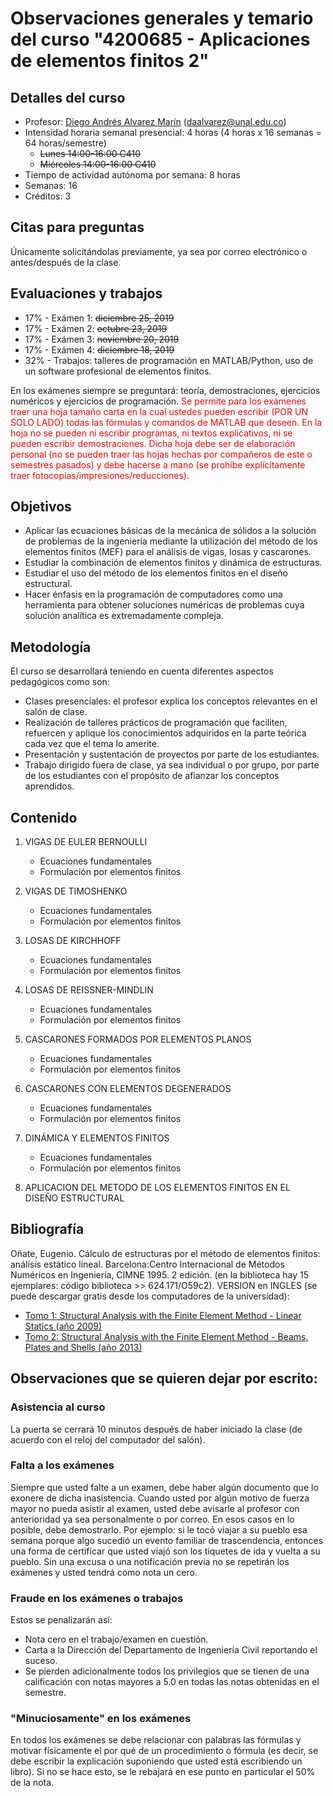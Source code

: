 # Observaciones generales y temario del curso "4200685 - Aplicaciones de elementos finitos 2"

## Detalles del curso
- Profesor: [Diego Andrés Alvarez Marín](https://sites.google.com/site/diegoandresalvarezmarin/alvarezCV_internet.pdf) (daalvarez@unal.edu.co)
- Intensidad horaria semanal presencial: 4 horas (4 horas x 16 semanas = 64 horas/semestre)
  - ~~Lunes     14:00-16:00 C410~~
  - ~~Miércoles 14:00-16:00 C410~~
- Tiempo de actividad autónoma por semana: 8 horas
- Semanas: 16
- Créditos: 3

## Citas para preguntas
Únicamente solicitándolas previamente, ya sea por correo electrónico o antes/después de la clase.

## Evaluaciones y trabajos
- 17% - Exámen 1: ~~diciembre 25, 2019~~
- 17% - Exámen 2: ~~octubre 23, 2019~~
- 17% - Exámen 3: ~~noviembre 20, 2019~~
- 17% - Exámen 4: ~~diciembre 18, 2019~~
- 32% - Trabajos: talleres de programación en MATLAB/Python, uso de un software profesional de elementos finitos.

En los exámenes siempre se preguntará: teoría, demostraciones, ejercicios numéricos y ejercicios de programación. <span style="color: #ff0000;">Se permite para los exámenes traer una hoja tamaño carta en la cual ustedes pueden escribir (POR UN SOLO LADO) todas las fórmulas y comandos de MATLAB que deseen. En la hoja no se pueden ni escribir programas, ni textos explicativos, ni se pueden escribir demostraciones. Dicha hoja debe ser de elaboración personal (no se pueden traer las hojas hechas por compañeros de este o semestres pasados) y debe hacerse a mano (se prohíbe explícitamente traer fotocopias/impresiones/reducciones).</span>

## Objetivos
- Aplicar las ecuaciones básicas de la mecánica de sólidos a la solución de problemas de la ingeniería mediante la utilización del método de los elementos finitos (MEF) para el análisis de vigas, losas y cascarones.
- Estudiar la combinación de elementos finitos y dinámica de estructuras.
- Estudiar el uso del método de los elementos finitos en el diseño estructural.
- Hacer énfasis en la programación de computadores como una herramienta para obtener soluciones numéricas de problemas cuya solución analítica es extremadamente compleja.


## Metodología
El curso se desarrollará teniendo en cuenta diferentes aspectos pedagógicos como son:
- Clases presenciales: el profesor explica los conceptos relevantes en el salón de clase.
- Realización de talleres prácticos de programación que faciliten, refuercen y aplique los conocimientos adquiridos en la parte teórica cada vez que el tema lo amerite.
- Presentación y sustentación de proyectos por parte de los estudiantes.
- Trabajo dirigido fuera de clase, ya sea individual o por grupo, por parte de los estudiantes con el propósito de afianzar los conceptos aprendidos.

## Contenido
1. VIGAS DE EULER BERNOULLI
   - Ecuaciones fundamentales
   - Formulación por elementos finitos

2. VIGAS DE TIMOSHENKO
   - Ecuaciones fundamentales
   - Formulación por elementos finitos

3. LOSAS DE KIRCHHOFF
   - Ecuaciones fundamentales
   - Formulación por elementos finitos

4. LOSAS DE REISSNER-MINDLIN
   - Ecuaciones fundamentales
   - Formulación por elementos finitos

5. CASCARONES FORMADOS POR ELEMENTOS PLANOS
   - Ecuaciones fundamentales
   - Formulación por elementos finitos

6. CASCARONES CON ELEMENTOS DEGENERADOS
   - Ecuaciones fundamentales
   - Formulación por elementos finitos

7. DINÁMICA Y ELEMENTOS FINITOS
   - Ecuaciones fundamentales
   - Formulación por elementos finitos

8. APLICACION DEL METODO DE LOS ELEMENTOS FINITOS EN EL DISEÑO ESTRUCTURAL


## Bibliografía
Oñate, Eugenio. Cálculo de estructuras por el método de elementos finitos: análisis estático lineal. Barcelona:Centro Internacional de Métodos Numéricos en Ingeniería, CIMNE 1995. 2 edición. (en la biblioteca hay 15 ejemplares: código biblioteca >> 624.171/O59c2).
VERSION en INGLES (se puede descargar gratis desde los computadores de la universidad):
- [Tomo 1: Structural Analysis with the Finite Element Method - Linear Statics (año 2009)](https://link.springer.com/book/10.1007/978-1-4020-8733-2)
- [Tomo 2: Structural Analysis with the Finite Element Method - Beams, Plates and Shells (año 2013)](https://link.springer.com/book/10.1007%2F978-1-4020-8743-1)


## Observaciones que se quieren dejar por escrito:
### Asistencia al curso
La puerta se cerrará 10 minutos después de haber iniciado la clase (de acuerdo con el reloj del computador del salón).

### Falta a los exámenes
Siempre que usted falte a un examen, debe haber algún documento que lo exonere de dicha inasistencia. Cuando usted por algún motivo de fuerza mayor no pueda asistir al examen, usted debe avisarle al profesor con anterioridad ya sea personalmente o por correo. En esos casos en lo posible, debe demostrarlo. Por ejemplo: si le tocó viajar a su pueblo esa semana porque algo sucedió un evento familiar de trascendencia, entonces una forma de certificar que usted viajó son los tiquetes de ida y vuelta a su pueblo. Sin una excusa o una notificación previa no se repetirán los exámenes y usted tendrá como nota un cero.

### Fraude en los exámenes o trabajos
Estos se penalizarán así:

- Nota cero en el trabajo/examen en cuestión.
- Carta a la Dirección del Departamento de Ingeniería Civil reportando el suceso.
- Se pierden adicionalmente todos los privilegios que se tienen de una calificación con notas mayores a 5.0 en todas las notas obtenidas en el semestre.

### "Minuciosamente" en los exámenes
En todos los exámenes se debe relacionar con palabras las fórmulas y motivar físicamente el por qué de un procedimiento o fórmula (es decir, se debe escribir la explicación suponiendo que usted está escribiendo un libro). Si no se hace esto, se le rebajará en ese punto en particular el 50% de la nota.